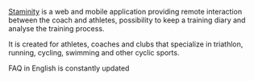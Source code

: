 [Staminity](https://staminity.com) is a web and mobile application providing remote interaction between the coach and athletes, possibility to keep a training diary and analyse the training process. 

It is created for athletes, coaches and clubs that specialize in triathlon, running, cycling, swimming and other cyclic sports.

FAQ in English is constantly updated 
